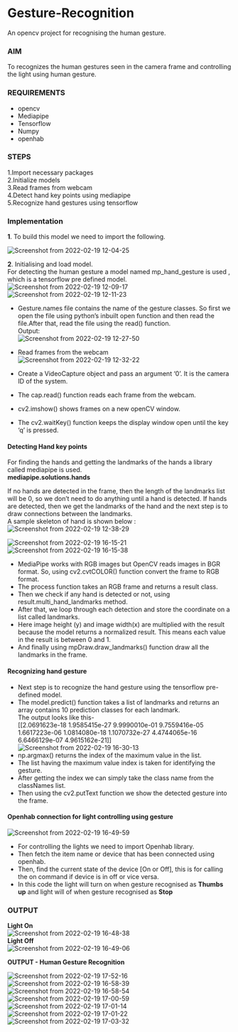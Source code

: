 # Gesture-Recognition
An opencv project for recognising the human gesture.


### AIM
To recognizes the human gestures seen in the camera frame and controlling the light using human gesture.

### REQUIREMENTS
*  opencv
*  Mediapipe
*  Tensorflow
*  Numpy
* openhab

### STEPS
1.Import necessary packages <br />
2.Initialize models <br />
3.Read frames from webcam <br />
4.Detect hand key points using mediapipe <br />
5.Recognize hand gestures using tensorflow <br />

### Implementation
**1**. To  build this model we need to import the following. <br />

![Screenshot from 2022-02-19 12-04-25](https://user-images.githubusercontent.com/86007193/154789627-77615ea5-2a16-4344-a276-7c3297517109.png) <br />

**2**. Initialising and load model. <br />
For detecting the human gesture a model named mp_hand_gesture is used , which is a tensorflow pre defined model. <br />
![Screenshot from 2022-02-19 12-09-17](https://user-images.githubusercontent.com/86007193/154789860-86478570-ed05-430f-b3e4-3458a426d88d.png) <br />
![Screenshot from 2022-02-19 12-11-23](https://user-images.githubusercontent.com/86007193/154789952-9e5785b8-6887-4427-a2c9-5341d63338c9.png) <br />
* Gesture.names file contains the name of the gesture classes. So first we open the file using python’s inbuilt open function and then read the file.After that, read the file using the read() function. <br />
Output: <br />
![Screenshot from 2022-02-19 12-27-50](https://user-images.githubusercontent.com/86007193/154790454-d5062ae0-c51b-402d-82f6-1e2d908f2830.png) <br />

* Read frames from the webcam <br />
![Screenshot from 2022-02-19 12-32-22](https://user-images.githubusercontent.com/86007193/154790654-180d2d50-384e-45a6-bd85-5c8f355ad0c2.png) <br />





* Create a VideoCapture object and pass an argument ‘0’. It is the camera ID of the system. 
* The cap.read() function reads each frame from the webcam.
* cv2.imshow() shows frames on a new openCV window.
* The cv2.waitKey() function keeps the display window open until the key ‘q’ is pressed.
#### Detecting Hand key points
For finding the hands and getting the landmarks of the hands a library called mediapipe is used. <br />
**mediapipe.solutions.hands**

If no hands are detected in the frame, then the length of the landmarks list will be 0, so we don’t need to do anything until a hand is detected.
If hands are detected, then we get the landmarks of the hand and the next step is to draw connections between the landmarks.
<br /> A sample skeleton of hand is shown below : <br />
![Screenshot from 2022-02-19 12-38-29](https://user-images.githubusercontent.com/86007193/154790888-33009043-9dcd-4b5b-8f4c-2454cc13f168.png) <br />

![Screenshot from 2022-02-19 16-15-21](https://user-images.githubusercontent.com/86007193/154797642-6dc008d6-524f-4d5b-bb3b-bf7cfd70276f.png) <br />
![Screenshot from 2022-02-19 16-15-38](https://user-images.githubusercontent.com/86007193/154797666-404193cb-1a9a-452f-a5bf-f4909f4dcbb3.png) <br />

  * MediaPipe works with RGB images but OpenCV reads images in BGR format. So, using cv2.cvtCOLOR() function  convert the     frame to RGB format.
  * The process function takes an RGB frame and returns a result class.
  * Then we check if any hand is detected or not, using result.multi_hand_landmarks method.
  * After that, we loop through each detection and store the coordinate on a list called landmarks.
  * Here image height (y) and image width(x) are multiplied with the result because the model returns a normalized result.       This means each value in the result is between 0 and 1.
  * And finally using mpDraw.draw_landmarks() function  draw all the landmarks in the frame.
#### Recognizing hand gesture
* Next step is to recognize the hand gesture using the tensorflow pre-defined model. 
* The model.predict() function takes a list of landmarks and returns an array contains 10 prediction classes for each landmark.<br />
The output looks like this- <br />
[[2.0691623e-18 1.9585415e-27 9.9990010e-01 9.7559416e-05
1.6617223e-06 1.0814080e-18 1.1070732e-27 4.4744065e-16 6.6466129e-07 4.9615162e-21]] <br />
![Screenshot from 2022-02-19 16-30-13](https://user-images.githubusercontent.com/86007193/154798178-5a061239-69e1-4e8d-b76d-1cd2016e3ded.png) <br />
* np.argmax() returns the index of the maximum value in the list.
* The list having the maximum value index is taken for identifying the gesture.
* After getting the index we can simply take the class name from the classNames list.
* Then using the cv2.putText function we show the detected gesture into the frame.
#### Openhab connection for light controlling using gesture
![Screenshot from 2022-02-19 16-49-59](https://user-images.githubusercontent.com/86007193/154798813-b80b4cbf-1db3-4eaf-84e1-d6baf40380a1.png)

* For controlling the lights we need to import Openhab library.
* Then fetch the item name or device that has been connected using openhab.
* Then, find the current state of the device [On or Off], this is for calling the on command if device is in off or vice versa.
* In this code the light will turn on when gesture recognised as **Thumbs up** and light will of when gesture recognised as **Stop**

### OUTPUT
**Light On**
<br /> ![Screenshot from 2022-02-19 16-48-38](https://user-images.githubusercontent.com/86007193/154798823-871d1b56-659c-4913-b1ea-ff95803fcfe4.png) <br />
**Light Off**
<br /> ![Screenshot from 2022-02-19 16-49-06](https://user-images.githubusercontent.com/86007193/154798843-6235fca0-9985-49a0-9b16-2284b04adce6.png)

**OUTPUT - Human Gesture Recognition**

![Screenshot from 2022-02-19 17-52-16](https://user-images.githubusercontent.com/86007193/154800588-6042b88e-7902-4b3b-afdb-1dc77af2e9da.png)
![Screenshot from 2022-02-19 16-58-39](https://user-images.githubusercontent.com/86007193/154798990-ceabf14a-3134-452b-8906-e8d1c5b2c7c2.png)
![Screenshot from 2022-02-19 16-58-54](https://user-images.githubusercontent.com/86007193/154799001-cfce8cad-367d-41dd-a3db-af10551b5524.png)
![Screenshot from 2022-02-19 17-00-59](https://user-images.githubusercontent.com/86007193/154799039-b486e9c2-4a94-40e7-8780-54ab482cc5a3.png)
![Screenshot from 2022-02-19 17-01-14](https://user-images.githubusercontent.com/86007193/154799043-864efcb7-7c53-4369-bda5-918a803f7f04.png)
![Screenshot from 2022-02-19 17-01-22](https://user-images.githubusercontent.com/86007193/154799049-9cd41772-671e-4e10-a44c-9cbafac3dc22.png)
![Screenshot from 2022-02-19 17-03-32](https://user-images.githubusercontent.com/86007193/154799091-aa49bff4-51de-4100-afe5-b58f4c8803b7.png)

  


  



